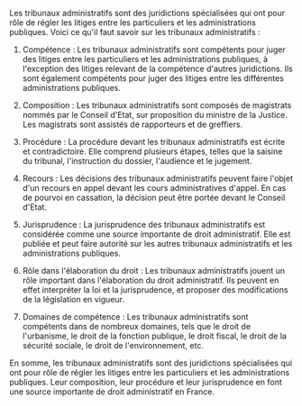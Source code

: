 Les tribunaux administratifs sont des juridictions spécialisées qui ont pour rôle de régler les litiges entre les particuliers et les administrations publiques. Voici ce qu'il faut savoir sur les tribunaux administratifs :

1.  Compétence : Les tribunaux administratifs sont compétents pour juger des litiges entre les particuliers et les administrations publiques, à l'exception des litiges relevant de la compétence d'autres juridictions. Ils sont également compétents pour juger des litiges entre les différentes administrations publiques.
    
2.  Composition : Les tribunaux administratifs sont composés de magistrats nommés par le Conseil d'Etat, sur proposition du ministre de la Justice. Les magistrats sont assistés de rapporteurs et de greffiers.
    
3.  Procédure : La procédure devant les tribunaux administratifs est écrite et contradictoire. Elle comprend plusieurs étapes, telles que la saisine du tribunal, l'instruction du dossier, l'audience et le jugement.
    
4.  Recours : Les décisions des tribunaux administratifs peuvent faire l'objet d'un recours en appel devant les cours administratives d'appel. En cas de pourvoi en cassation, la décision peut être portée devant le Conseil d'Etat.
    
5.  Jurisprudence : La jurisprudence des tribunaux administratifs est considérée comme une source importante de droit administratif. Elle est publiée et peut faire autorité sur les autres tribunaux administratifs et les administrations publiques.
    
6.  Rôle dans l'élaboration du droit : Les tribunaux administratifs jouent un rôle important dans l'élaboration du droit administratif. Ils peuvent en effet interpréter la loi et la jurisprudence, et proposer des modifications de la législation en vigueur.
    
7.  Domaines de compétence : Les tribunaux administratifs sont compétents dans de nombreux domaines, tels que le droit de l'urbanisme, le droit de la fonction publique, le droit fiscal, le droit de la sécurité sociale, le droit de l'environnement, etc.
    

En somme, les tribunaux administratifs sont des juridictions spécialisées qui ont pour rôle de régler les litiges entre les particuliers et les administrations publiques. Leur composition, leur procédure et leur jurisprudence en font une source importante de droit administratif en France.